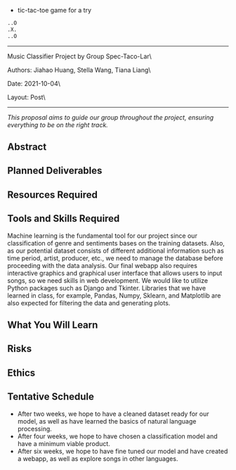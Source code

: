 * tic-tac-toe game for a try
```python
..O
.X.
..O
```
---
Music Classifier Project by Group Spec-Taco-Lar\

Authors: Jiahao Huang, Stella Wang, Tiana Liang\

Date: 2021-10-04\

Layout: Post\

---
*This proposal aims to guide our group throughout the project, ensuring everything to be on the right track.*

## Abstract

## Planned Deliverables

## Resources Required

## Tools and Skills Required

Machine learning is the fundamental tool for our project since our classification of genre and sentiments bases on the training datasets. Also, as our potential dataset consists of different additional information such as time period, artist, producer, etc., we need to manage the database before proceeding with the data analysis. Our final webapp also requires interactive graphics and graphical user interface that allows users to input songs, so we need skills in web development. We would like to utilize Python packages such as Django and Tkinter. Libraries that we have learned in class, for example, Pandas, Numpy, Sklearn, and Matplotlib are also expected for filtering the data and generating plots.

## What You Will Learn

## Risks

## Ethics

## Tentative Schedule
* After two weeks, we hope to have a cleaned dataset ready for our model, as well as have learned the basics of natural language processing. 
* After four weeks, we hope to have chosen a classification model and have a minimum viable product. 
* After six weeks, we hope to have fine tuned our model and have created a webapp, as well as explore songs in other languages.


